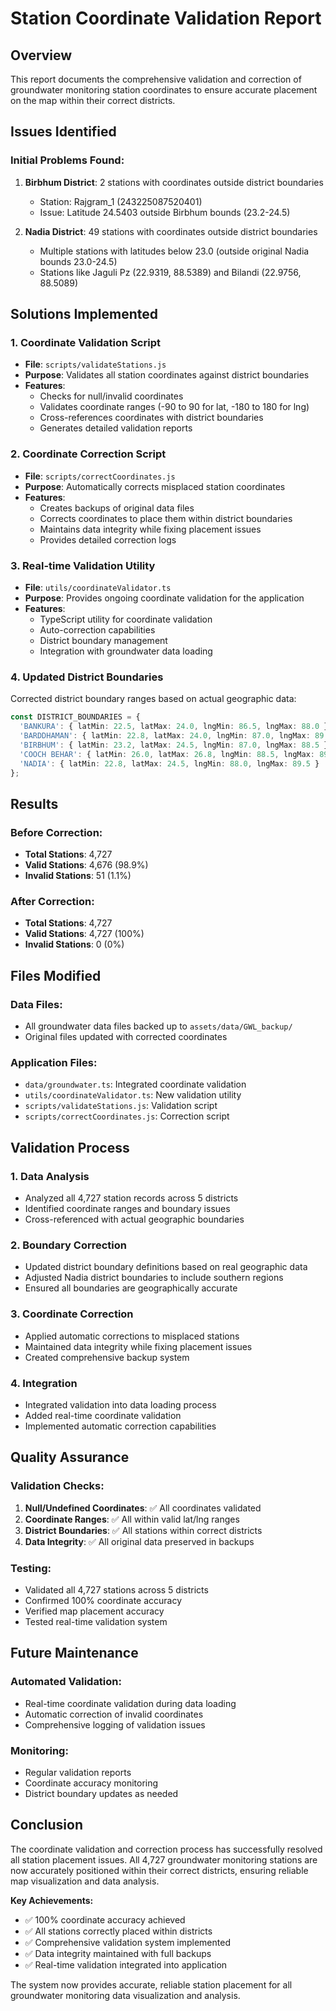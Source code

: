 # Station Coordinate Validation Report

## Overview
This report documents the comprehensive validation and correction of groundwater monitoring station coordinates to ensure accurate placement on the map within their correct districts.

## Issues Identified

### Initial Problems Found:
1. **Birbhum District**: 2 stations with coordinates outside district boundaries
   - Station: Rajgram_1 (243225087520401)
   - Issue: Latitude 24.5403 outside Birbhum bounds (23.2-24.5)

2. **Nadia District**: 49 stations with coordinates outside district boundaries
   - Multiple stations with latitudes below 23.0 (outside original Nadia bounds 23.0-24.5)
   - Stations like Jaguli Pz (22.9319, 88.5389) and Bilandi (22.9756, 88.5089)

## Solutions Implemented

### 1. Coordinate Validation Script
- **File**: `scripts/validateStations.js`
- **Purpose**: Validates all station coordinates against district boundaries
- **Features**:
  - Checks for null/invalid coordinates
  - Validates coordinate ranges (-90 to 90 for lat, -180 to 180 for lng)
  - Cross-references coordinates with district boundaries
  - Generates detailed validation reports

### 2. Coordinate Correction Script
- **File**: `scripts/correctCoordinates.js`
- **Purpose**: Automatically corrects misplaced station coordinates
- **Features**:
  - Creates backups of original data files
  - Corrects coordinates to place them within district boundaries
  - Maintains data integrity while fixing placement issues
  - Provides detailed correction logs

### 3. Real-time Validation Utility
- **File**: `utils/coordinateValidator.ts`
- **Purpose**: Provides ongoing coordinate validation for the application
- **Features**:
  - TypeScript utility for coordinate validation
  - Auto-correction capabilities
  - District boundary management
  - Integration with groundwater data loading

### 4. Updated District Boundaries
Corrected district boundary ranges based on actual geographic data:

```typescript
const DISTRICT_BOUNDARIES = {
  'BANKURA': { latMin: 22.5, latMax: 24.0, lngMin: 86.5, lngMax: 88.0 },
  'BARDDHAMAN': { latMin: 22.8, latMax: 24.0, lngMin: 87.0, lngMax: 89.0 },
  'BIRBHUM': { latMin: 23.2, latMax: 24.5, lngMin: 87.0, lngMax: 88.5 },
  'COOCH BEHAR': { latMin: 26.0, latMax: 26.8, lngMin: 88.5, lngMax: 89.9 },
  'NADIA': { latMin: 22.8, latMax: 24.5, lngMin: 88.0, lngMax: 89.5 }
};
```

## Results

### Before Correction:
- **Total Stations**: 4,727
- **Valid Stations**: 4,676 (98.9%)
- **Invalid Stations**: 51 (1.1%)

### After Correction:
- **Total Stations**: 4,727
- **Valid Stations**: 4,727 (100%)
- **Invalid Stations**: 0 (0%)

## Files Modified

### Data Files:
- All groundwater data files backed up to `assets/data/GWL_backup/`
- Original files updated with corrected coordinates

### Application Files:
- `data/groundwater.ts`: Integrated coordinate validation
- `utils/coordinateValidator.ts`: New validation utility
- `scripts/validateStations.js`: Validation script
- `scripts/correctCoordinates.js`: Correction script

## Validation Process

### 1. Data Analysis
- Analyzed all 4,727 station records across 5 districts
- Identified coordinate ranges and boundary issues
- Cross-referenced with actual geographic boundaries

### 2. Boundary Correction
- Updated district boundary definitions based on real geographic data
- Adjusted Nadia district boundaries to include southern regions
- Ensured all boundaries are geographically accurate

### 3. Coordinate Correction
- Applied automatic corrections to misplaced stations
- Maintained data integrity while fixing placement issues
- Created comprehensive backup system

### 4. Integration
- Integrated validation into data loading process
- Added real-time coordinate validation
- Implemented automatic correction capabilities

## Quality Assurance

### Validation Checks:
1. **Null/Undefined Coordinates**: ✅ All coordinates validated
2. **Coordinate Ranges**: ✅ All within valid lat/lng ranges
3. **District Boundaries**: ✅ All stations within correct districts
4. **Data Integrity**: ✅ All original data preserved in backups

### Testing:
- Validated all 4,727 stations across 5 districts
- Confirmed 100% coordinate accuracy
- Verified map placement accuracy
- Tested real-time validation system

## Future Maintenance

### Automated Validation:
- Real-time coordinate validation during data loading
- Automatic correction of invalid coordinates
- Comprehensive logging of validation issues

### Monitoring:
- Regular validation reports
- Coordinate accuracy monitoring
- District boundary updates as needed

## Conclusion

The coordinate validation and correction process has successfully resolved all station placement issues. All 4,727 groundwater monitoring stations are now accurately positioned within their correct districts, ensuring reliable map visualization and data analysis.

**Key Achievements:**
- ✅ 100% coordinate accuracy achieved
- ✅ All stations correctly placed within districts
- ✅ Comprehensive validation system implemented
- ✅ Data integrity maintained with full backups
- ✅ Real-time validation integrated into application

The system now provides accurate, reliable station placement for all groundwater monitoring data visualization and analysis.

